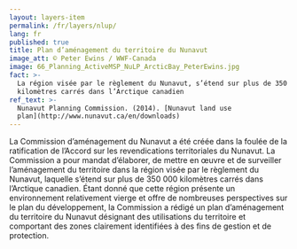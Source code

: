 ```yaml
---
layout: layers-item
permalink: /fr/layers/nlup/
lang: fr
published: true
title: Plan d’aménagement du territoire du Nunavut
image_att: © Peter Ewins / WWF-Canada
image: 66_Planning_ActiveMSP_NuLP_ArcticBay_PeterEwins.jpg
fact: >-
  La région visée par le règlement du Nunavut, s’étend sur plus de 350 000
  kilomètres carrés dans l’Arctique canadien
ref_text: >-
  Nunavut Planning Commission. (2014). [Nunavut land use
  plan](http://www.nunavut.ca/en/downloads)
---
```

La Commission d’aménagement du Nunavut a été créée dans la foulée de la ratification de l’Accord sur les revendications territoriales du Nunavut. La Commission a pour mandat d’élaborer, de mettre en œuvre et de surveiller l’aménagement du territoire dans la région visée par le règlement du Nunavut, laquelle s’étend sur plus de 350 000 kilomètres carrés dans l’Arctique canadien. Étant donné que cette région présente un environnement relativement vierge et offre de nombreuses perspectives sur le plan du développement, la Commission a rédigé un plan d’aménagement du territoire du Nunavut désignant des utilisations du territoire et comportant des zones clairement identifiées à des fins de gestion et de protection.
